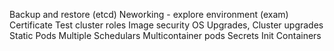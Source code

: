 Backup and restore (etcd)
Neworking - explore environment (exam)
Certificate
Test cluster roles
Image security
OS Upgrades, Cluster upgrades
Static Pods
Multiple Schedulars
Multicontainer pods
Secrets
Init Containers
